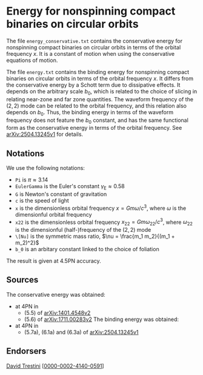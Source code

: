 # Energy for nonspinning compact binaries on circular orbits

The file ``energy_conservative.txt`` contains the conservative energy for nonspinning compact binaries on circular orbits in terms of the orbital frequency $x$. It is a constant of motion when using the conservative equations of motion.

The file ``energy.txt`` contains the binding energy for nonspinning compact binaries on circular orbits in terms of the orbital frequency $x$. It differs from the conservative energy by a Schott term due to dissipative effects. It depends on the arbitrary scale $b_0$, which is related to the choice of slicing in relating near-zone and far zone quantities. The waveform frequency of the $(2,2)$ mode can be related to the orbital frequency, and this relation also depends on $b_0$. Thus, the binding energy in terms of the waveform frequency does not feature the $b_0$ constant, and has the same functional form as the conservative energy in terms of the orbital frequency. See [arXiv:2504.13245v1](https://arxiv.org/abs/2504.13245v1) for details.

## Notations

We use the following notations:
* ``Pi`` is $\pi \approx 3.14$
* ``EulerGamma`` is the Euler's constant $\gamma_\text{E} \approx 0.58$
* ``G`` is Newton's constant of gravitation
* ``c`` is the speed of light
* ``x`` is the dimensionless orbital frequency $x = G m \omega /c^3$, where $\omega$ is the dimensionful orbital frequency
* ``x22`` is the dimensionless orbital frequency $x_{22} = G m \omega_{22} /c^3$, where $\omega_{22}$ is the dimensionful (half-)frequency of the $(2,2)$ mode
* ``\[Nu]`` is the symmetric mass ratio, $\nu = \frac{m_1 m_2}{(m_1 + m_2)^2}$
* ``b_0`` is an arbitary constant linked to the choice of foliation

The result is given at 4.5PN accuracy.

## Sources

The conservative energy was obtained:
* at 4PN in
    * (5.5) of [arXiv:1401.4548v2](https://arxiv.org/abs/1401.4548v2)
    * (5.6) of [arXiv:1711.00283v2](https://arxiv.org/abs/1711.00283v2)
The binding energy was obtained:
* at 4PN in
    * (5.7a), (6.1a) and (6.3a) of [arXiv:2504.13245v1](https://arxiv.org/abs/2504.13245v1)

## Endorsers

[David Trestini](https://github.com/davidtrestini) [[0000-0002-4140-0591](https://orcid.org/0000-0002-4140-0591)]
